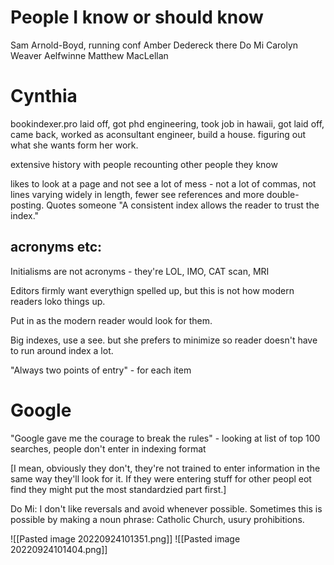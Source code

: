 # People I know or should know
Sam Arnold-Boyd, running conf
Amber Dedereck there
Do Mi
Carolyn Weaver
Aelfwinne
Matthew MacLellan

# Cynthia
bookindexer.pro 
laid off, got phd engineering, took job in hawaii, got laid off, came back, worked as aconsultant engineer, build a house. 
figuring out what she wants form her work. 

extensive history with people recounting other people they know

likes to look at a page and not see a lot of mess - not a lot of commas, not lines varying widely in length, fewer see references and more double-posting. Quotes someone "A consistent index allows the reader to trust the index." 

## acronyms etc: 
Initialisms are not acronyms - they're LOL, IMO, CAT scan, MRI

Editors firmly want everythign spelled up, but this is not how modern readers loko things up. 

Put in as the modern reader would look for them. 

Big indexes, use a see. but she prefers to minimize so reader doesn't have to run around index a lot. 

"Always two points of entry" - for each item

# Google
"Google gave me the courage to break the rules" - looking at list of top 100 searches, people don't enter in indexing format

[I mean, obviously they don't, they're not trained to enter information in the same way they'll look for it. If they were entering stuff for other peopl eot find they might put the most standardzied part first.]


Do Mi: I don't like reversals and avoid whenever possible. Sometimes this is possible by making a noun phrase: Catholic Church, usury prohibitions.















![[Pasted image 20220924101351.png]]
![[Pasted image 20220924101404.png]]




